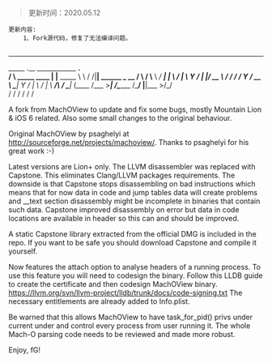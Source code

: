 > 更新时间：2020.05.12

```
更新内容:
    1、Fork源代码，修复了无法编译问题。
    
```

---


_____                .__     ____________   ____.__               
  /     \ _____    ____ |  |__  \_____  \   \ /   /|__| ______  _  __
 /  \ /  \\__  \ _/ ___\|  |  \  /   |   \   Y   / |  |/ __ \ \/ \/ /
/    Y    \/ __ \\  \___|   Y  \/    |    \     /  |  \  ___/\     / 
\____|__  (____  /\___  >___|  /\_______  /\___/   |__|\___  >\/\_/  
        \/     \/     \/     \/         \/                 \/        

A fork from MachOView to update and fix some bugs, mostly Mountain Lion & iOS 6 related.
Also some small changes to the original behaviour.

Original MachOView by psaghelyi at http://sourceforge.net/projects/machoview/.
Thanks to psaghelyi for his great work :-)

Latest versions are Lion+ only.
The LLVM disassembler was replaced with Capstone. This eliminates Clang/LLVM packages requirements.
The downside is that Capstone stops disassembling on bad instructions which means that for now data in code and jump tables data will create problems and __text section disassembly might be incomplete in binaries that contain such data.
Capstone improved disassembly on error but data in code locations are available in header so this can and should be improved.

A static Capstone library extracted from the official DMG is included in the repo.
If you want to be safe you should download Capstone and compile it yourself.

Now features the attach option to analyse headers of a running process.
To use this feature you will need to codesign the binary.
Follow this LLDB guide to create the certificate and then codesign MachOView binary.
https://llvm.org/svn/llvm-project/lldb/trunk/docs/code-signing.txt
The necessary entitlements are already added to Info.plist.

Be warned that this allows MachOView to have task_for_pid() privs under current under and control
every process from user running it.
The whole Mach-O parsing code needs to be reviewed and made more robust.

Enjoy,
fG!
